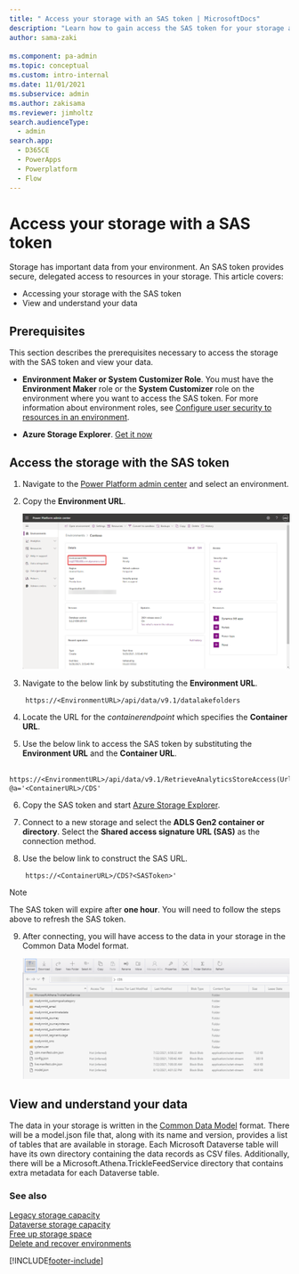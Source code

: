 ```yaml
---
title: " Access your storage with an SAS token | MicrosoftDocs"
description: "Learn how to gain access the SAS token for your storage and view the data in your storage."
author: sama-zaki

ms.component: pa-admin
ms.topic: conceptual
ms.custom: intro-internal
ms.date: 11/01/2021
ms.subservice: admin
ms.author: zakisama
ms.reviewer: jimholtz
search.audienceType: 
  - admin
search.app:
  - D365CE
  - PowerApps
  - Powerplatform
  - Flow
---
```


# Access your storage with a SAS token

Storage has important data from your environment. An SAS token provides secure, delegated access to resources in your storage. This article covers:

- Accessing your storage with the SAS token
- View and understand your data

## Prerequisites
This section describes the prerequisites necessary to access the storage with the SAS token and view your data.

- **Environment Maker or System Customizer Role**. You must have the **Environment Maker** role or the **System Customizer** role on the environment where you want to access the SAS token. For more information about environment roles, see [Configure user security to resources in an environment](database-security.md).

- **Azure Storage Explorer**. [Get it now](https://azure.microsoft.com/features/storage-explorer/#overview)

## Access the storage with the SAS token

1. Navigate to the [Power Platform admin center](https://admin.powerplatform.microsoft.com/) and select an environment.

2. Copy the **Environment URL**.

    ![Environment URL](media/environment-url.png "Environment URL")

3. Navigate to the below link by substituting the **Environment URL**.

```http
    https://<EnvironmentURL>/api/data/v9.1/datalakefolders
```

4. Locate the URL for the *containerendpoint* which specifies the **Container URL**.

5. Use the below link to access the SAS token by substituting the **Environment URL** and the **Container URL**.

```http
    https://<EnvironmentURL>/api/data/v9.1/RetrieveAnalyticsStoreAccess(Url=@a,ResourceType='Folder',Permissions='Read,List')?@a='<ContainerURL>/CDS'
```

6. Copy the SAS token and start [Azure Storage Explorer](https://storageexplorer.com/).  

7. Connect to a new storage and select the **ADLS Gen2 container or directory**. Select the **Shared access signature URL (SAS)** as the connection method.

8. Use the below link to construct the SAS URL.

```http
    https://<ContainerURL>/CDS?<SASToken>'
```

> [!NOTE]
> The SAS token will expire after **one hour**. You will need to follow the steps above to refresh the SAS token.

9. After connecting, you will have access to the data in your storage in the Common Data Model format.

    ![SAS Token Storage View](media/storage-sas-token.png "SAS Token Storage View")

## View and understand your data

The data in your storage is written in the [Common Data Model](/common-data-model/) format. There will be a model.json file that, along with its name and version, provides a list of tables that are available in storage. Each Microsoft Dataverse table will have its own directory containing the data records as CSV files. Additionally, there will be a Microsoft.Athena.TrickleFeedService directory that contains extra metadata for each Dataverse table.

### See also

[Legacy storage capacity](legacy-capacity-storage.md) <br />
[Dataverse storage capacity](capacity-storage.md) <br />
[Free up storage space](free-storage-space.md) <br />
[Delete and recover environments](delete-environment.md)



[!INCLUDE[footer-include](../includes/footer-banner.md)]
